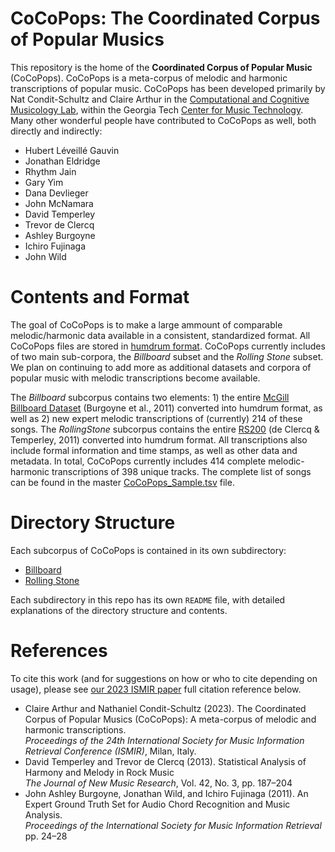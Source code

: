 # CoCoPops: The Coordinated Corpus of Popular Musics

This repository is the home of the **Coordinated Corpus of Popular Music** (CoCoPops).
CoCoPops is a meta-corpus of melodic and harmonic transcriptions of popular music.
CoCoPops has been developed primarily by Nat Condit-Schultz and Claire Arthur in the [Computational and Cognitive Musicology Lab](https://ccml.gtcmt.gatech.edu/), within the Georgia Tech [Center for Music Technology](https://gtcmt.gatech.edu/).
Many other wonderful people have contributed to CoCoPops as well, both directly and indirectly:

+ Hubert Léveillé Gauvin
+ Jonathan Eldridge
+ Rhythm Jain
+ Gary Yim 
+ Dana Devlieger
+ John McNamara
+ David Temperley
+ Trevor de Clercq
+ Ashley Burgoyne
+ Ichiro Fujinaga
+ John Wild


# Contents and Format

The goal of CoCoPops is to make a large ammount of comparable melodic/harmonic data available in a consistent, standardized format.
All CoCoPops files are stored in [humdrum format](www.humdrum.org).
CoCoPops currently includes of two main sub-corpora, the *Billboard* subset and the *Rolling Stone* subset.
We plan on continuing to add more as additional datasets and corpora of popular music with melodic transcriptions become available.

The *Billboard* subcorpus contains two elements: 1) the entire [McGill Billboard Dataset](https://ddmal.music.mcgill.ca/research/The_McGill_Billboard_Project_(Chord_Analysis_Dataset)/) (Burgoyne et al., 2011) converted into humdrum format, as well as 2) new expert melodic transcriptions of (currently) 214 of these songs.
The *RollingStone* subcorpus contains the entire [RS200](http://rockcorpus.midside.com/) (de Clercq & Temperley, 2011) converted into humdrum format.
All transcriptions also include formal information and time stamps, as well as other data and metadata.
In total, CoCoPops currently includes 414 complete melodic-harmonic transcriptions of 398 unique tracks.
The complete list of songs can be found in the master [CoCoPops_Sample.tsv](CoCoPops_Sample.tsv) file.



# Directory Structure

Each subcorpus of CoCoPops is contained in its own subdirectory:

+ [Billboard](Billboard)
+ [Rolling Stone](Billboard)

Each subdirectory in this repo has its own `README` file, with detailed explanations of the directory structure and contents.


# References 

To cite this work (and for suggestions on how or who to cite depending on usage), please see [our 2023 ISMIR paper](https://www.academia.edu/108502759/THE_COORDINATED_CORPUS_OF_POPULAR_MUSICS_COCOPOPS_A_META_CORPUS_OF_MELODIC_AND_HARMONIC_TRANSCRIPTIONS) full citation reference below.

+ Claire Arthur and Nathaniel Condit-Schultz (2023). The Coordinated Corpus of Popular Musics (CoCoPops): A meta-corpus of melodic and harmonic transcriptions.<br />
  *Proceedings of the 24th International Society for Music Information Retrieval Conference (ISMIR)*, Milan, Italy.
+ David Temperley and Trevor de Clercq (2013). Statistical Analysis of Harmony and Melody in Rock Music<br />
  *The Journal of New Music Research*, Vol. 42, No. 3, pp. 187–204 
+ John Ashley Burgoyne, Jonathan Wild, and Ichiro Fujinaga (2011). An Expert Ground Truth Set for Audio Chord Recognition and Music Analysis.<br />
  *Proceedings of the International Society for Music Information Retrieval* pp. 24–28 


